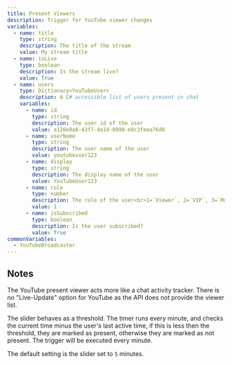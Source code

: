```yaml
---
title: Present Viewers
description: Trigger for YouTube viewer changes
variables:
  - name: title
    type: string
    description: The title of the stream
    value: My stream title
  - name: isLive
    type: boolean
    description: Is the stream live?
    value: True
  - name: users
    type: Dictionary<YouTubeUser>
    description: A C# accessible list of users present in chat
    variables:
      - name: id
        type: string
        description: The user id of the user
        value: a126e8a8-43f7-4a14-8990-e8c3feea76d8
      - name: userName
        type: string
        description: The user name of the user
        value: youtubeuser123
      - name: display
        type: string
        description: The display name of the user
        value: YouTubeUser123
      - name: role
        type: number
        description: The role of the user<br>1=`Viewer`, 2=`VIP`, 3=`Moderator`, 4=`Broadcaster`
        value: 1
      - name: isSubscribed
        type: boolean
        description: Is the user subscribed?
        value: True
commonVariables:
  - YouTubeBroadcaster
---
```


## Notes
The YouTube present viewer acts more like a chat activity tracker. There is no "Live-Update" option for YouTube as the API does not provide the viewer list.

The slider behaves as a threshold. The timer runs every minute, and checks the current time minus the user's last active time, if this is less then the threshold, they are marked as present, otherwise they are marked as not present.  The trigger will be executed every minute.

The default setting is the slider set to `5` minutes.